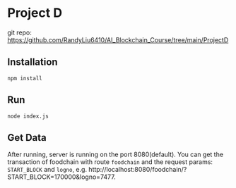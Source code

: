 # Project D
git repo: https://github.com/RandyLiu6410/AI_Blockchain_Course/tree/main/ProjectD

## Installation
```npm install```

## Run
```node index.js```

## Get Data
After running, server is running on the port 8080(default). You can get the transaction of foodchain with route ```foodchain``` and the request params: ```START_BLOCK``` and ```logno```, e.g. http://localhost:8080/foodchain/?START_BLOCK=170000&logno=7477.